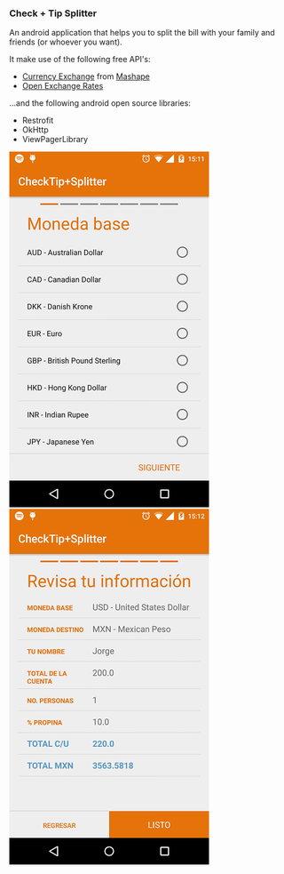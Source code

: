 ###  Check + Tip Splitter

An android application that helps you to split the bill with your family and friends (or whoever you want).

It make use of the following free API's:

- [Currency Exchange](https://www.mashape.com/fyhao/currency-exchange) from [Mashape](https://www.mashape.com)
- [Open Exchange Rates](https://openexchangerates.org)

...and the following android open source libraries:

- Restrofit
- OkHttp
- ViewPagerLibrary


![Image](https://raw.githubusercontent.com/lalongooo/checktipsplitter/master/screenshots/Screenshot_2015-07-23-15-11-54.png)
![Image](https://raw.githubusercontent.com/lalongooo/checktipsplitter/master/screenshots/Screenshot_2015-07-23-15-12-16.png)
